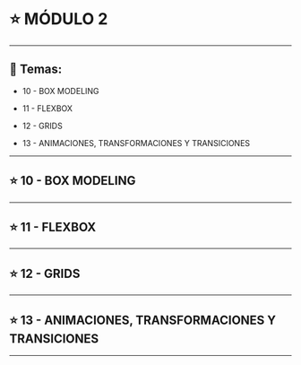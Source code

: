 # :star: MÓDULO 2

---

## :book: Temas:

- 10 - BOX MODELING 

- 11 - FLEXBOX

- 12 - GRIDS 

- 13 - ANIMACIONES, TRANSFORMACIONES Y TRANSICIONES

---

## :star: 10 - BOX MODELING 


---

## :star: 11 - FLEXBOX

---

## :star: 12 - GRIDS

---

## :star: 13 - ANIMACIONES, TRANSFORMACIONES Y TRANSICIONES

---